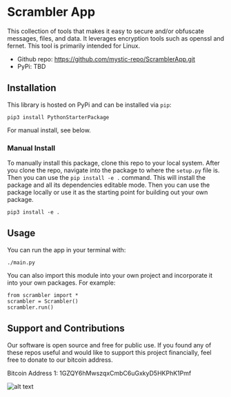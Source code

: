 # Scrambler App
This collection of tools that makes it easy to secure and/or obfuscate messages, files, and data. It leverages encryption tools such as openssl and fernet. This tool is primarily intended for Linux.
* Github repo: https://github.com/mystic-repo/ScramblerApp.git
* PyPi: TBD

## Installation
This library is hosted on PyPi and can be installed via ```pip```:
```
pip3 install PythonStarterPackage
```
For manual install, see below.

### Manual Install
To manually install this package, clone this repo to your local system. After you clone the repo, navigate into the package to where the ```setup.py``` file is. Then you can use the ```pip install -e .``` command. This will install the package and all its dependencies editable mode. Then you can use the package locally or use it as the starting point for building out your own package.
```
pip3 install -e .
```

## Usage
You can run the app in your terminal with:
```
./main.py
```
You can also import this module into your own project and incorporate it into your own packages. For example:
```
from scrambler import *
scrambler = Scrambler()
scrambler.run()
```

## Support and Contributions
Our software is open source and free for public use. If you found any of these repos useful and would like to support this project financially, feel free to donate to our bitcoin address.

Bitcoin Address 1: 1GZQY6hMwszqxCmbC6uGxkyD5HKPhK1Pmf

![alt text](https://github.com/mystic-repo/BitcoinAddresses/blob/master/btcaddr1.png?raw=true)

